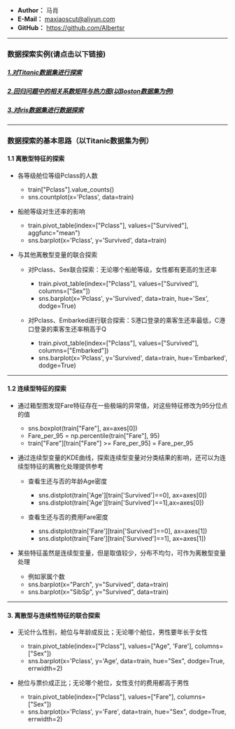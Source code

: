 - **Author：** 马肖
- **E-Mail：** maxiaoscut@aliyun.com
- **GitHub：**  https://github.com/Albertsr
---

### 数据探索实例(请点击以下链接)
##### [1.对Titanic数据集进行探索](https://nbviewer.jupyter.org/github/Albertsr/Machine-Learning/blob/master/1.%20Data%20Exploration/%E4%B8%93%E9%A2%981%EF%BC%9A%E5%88%86%E7%B1%BB%E9%97%AE%E9%A2%98%E7%9A%84%E6%95%B0%E6%8D%AE%E6%8E%A2%E7%B4%A2%28%E4%BB%A5Titanic%E6%95%B0%E6%8D%AE%E9%9B%86%E4%B8%BA%E4%BE%8B%29.ipynb)

##### [2.回归问题中的相关系数矩阵与热力图(以Boston数据集为例)](https://nbviewer.jupyter.org/github/Albertsr/Machine-Learning/blob/master/1.%20Data%20Exploration/%E4%B8%93%E9%A2%982%EF%BC%9A%E5%9B%9E%E5%BD%92%E9%97%AE%E9%A2%98%E4%B8%AD%E7%9A%84%E7%9B%B8%E5%85%B3%E7%B3%BB%E6%95%B0%E7%9F%A9%E9%98%B5%E4%B8%8E%E7%83%AD%E5%8A%9B%E5%9B%BE%28%E4%BB%A5Boston%E6%95%B0%E6%8D%AE%E9%9B%86%E4%B8%BA%E4%BE%8B%29.ipynb)

##### [3.对iris数据集进行数据探索](https://nbviewer.jupyter.org/github/Albertsr/Machine-Learning/blob/master/1.%20Data%20Exploration/%E4%B8%93%E9%A2%983%EF%BC%9A%E5%AF%B9iris%E6%95%B0%E6%8D%AE%E9%9B%86%E8%BF%9B%E8%A1%8C%E6%95%B0%E6%8D%AE%E6%8E%A2%E7%B4%A2.ipynb)

---

### 数据探索的基本思路（以Titanic数据集为例）

#### 1.1 离散型特征的探索
- 各等级舱位等级Pclass的人数
  - train["Pclass"].value_counts()
  - sns.countplot(x='Pclass', data=train)

- 船舱等级对生还率的影响
  - train.pivot_table(index=["Pclass"], values=["Survived"], aggfunc="mean")
  - sns.barplot(x='Pclass', y='Survived', data=train)

- 与其他离散型变量的联合探索
  -  对Pclass、Sex联合探索：无论哪个船舱等级，女性都有更高的生还率
     - train.pivot_table(index=["Pclass"], values=["Survived"], columns=["Sex"])
     - sns.barplot(x='Pclass', y='Survived', data=train, hue='Sex', dodge=True)

  - 对Pclass、Embarked进行联合探索：S港口登录的乘客生还率最低，C港口登录的乘客生还率稍高于Q
    - train.pivot_table(index=["Pclass"], values=["Survived"], columns=["Embarked"])
    - sns.barplot(x='Pclass', y='Survived', data=train, hue='Embarked', dodge=True) 
  
---

#### 1.2 连续型特征的探索

- 通过箱型图发现Fare特征存在一些极端的异常值，对这些特征修改为95分位点的值
  - sns.boxplot(train["Fare"], ax=axes[0])  
  - Fare_per_95 = np.percentile(train["Fare"], 95)
  - train["Fare"][train["Fare"] >= Fare_per_95] = Fare_per_95

- 通过连续型变量的KDE曲线，探索连续型变量对分类结果的影响，还可以为连续型特征的离散化处理提供参考
  - 查看生还与否的年龄Age密度
    - sns.distplot(train['Age'][train['Survived']==0], ax=axes[0])
    - sns.distplot(train['Age'][train['Survived']==1],ax=axes[0])
   
  - 查看生还与否的费用Fare密度
    - sns.distplot(train['Fare'][train['Survived']==0], ax=axes[1])
    - sns.distplot(train['Fare'][train['Survived']==1], ax=axes[1])

- 某些特征虽然是连续型变量，但是取值较少，分布不均匀，可作为离散型变量处理
   - 例如家属个数
   - sns.barplot(x="Parch", y="Survived", data=train)
   - sns.barplot(x="SibSp", y="Survived", data=train)
   
---

#### 3. 离散型与连续性特征的联合探索

- 无论什么性别，舱位与年龄成反比；无论哪个舱位，男性要年长于女性
    - train.pivot_table(index=["Pclass"], values=["Age", 'Fare'], columns=["Sex"])
    - sns.barplot(x='Pclass', y='Age', data=train, hue="Sex", dodge=True, errwidth=2)
    
- 舱位与票价成正比；无论哪个舱位，女性支付的费用都高于男性
    - train.pivot_table(index=["Pclass"], values=["Fare"], columns=["Sex"])
    - sns.barplot(x='Pclass', y='Fare', data=train, hue="Sex", dodge=True, errwidth=2) 
